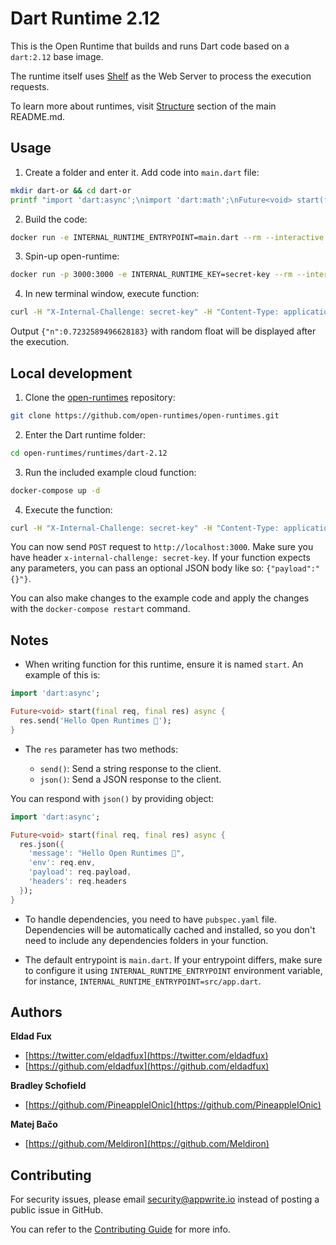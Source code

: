 # Dart Runtime 2.12

This is the Open Runtime that builds and runs Dart code based on a `dart:2.12` base image. 

The runtime itself uses [Shelf](https://pub.dev/documentation/shelf/latest/shelf_io/shelf_io-library.html) as the Web Server to process the execution requests.

To learn more about runtimes, visit [Structure](https://github.com/open-runtimes/open-runtimes#structure) section of the main README.md.

## Usage

1. Create a folder and enter it. Add code into `main.dart` file:

```bash
mkdir dart-or && cd dart-or
printf "import 'dart:async';\nimport 'dart:math';\nFuture<void> start(final req, final res) async {\n  res.json({'n': new Random().nextDouble() });\n}" > main.dart
```

2. Build the code:

```bash
docker run -e INTERNAL_RUNTIME_ENTRYPOINT=main.dart --rm --interactive --tty --volume $PWD:/usr/code openruntimes/dart:2.12 sh /usr/local/src/build.sh
```

3. Spin-up open-runtime:

```bash
docker run -p 3000:3000 -e INTERNAL_RUNTIME_KEY=secret-key --rm --interactive --tty --volume $PWD/code.tar.gz:/tmp/code.tar.gz:ro openruntimes/dart:2.12 sh /usr/local/src/start.sh
```

4. In new terminal window, execute function:

```bash
curl -H "X-Internal-Challenge: secret-key" -H "Content-Type: application/json" -X POST http://localhost:3000/ -d '{"payload":"{}"}'
```

Output `{"n":0.7232589496628183}` with random float will be displayed after the execution.

## Local development

1. Clone the [open-runtimes](https://github.com/open-runtimes/open-runtimes) repository:

```bash
git clone https://github.com/open-runtimes/open-runtimes.git
```

2. Enter the Dart runtime folder:

```bash
cd open-runtimes/runtimes/dart-2.12
```

3. Run the included example cloud function:

```bash
docker-compose up -d
```

4. Execute the function:

```bash
curl -H "X-Internal-Challenge: secret-key" -H "Content-Type: application/json" -X POST http://localhost:3000/ -d '{"payload":"{}"}'
```

You can now send `POST` request to `http://localhost:3000`. Make sure you have header `x-internal-challenge: secret-key`. If your function expects any parameters, you can pass an optional JSON body like so: `{"payload":"{}"}`.

You can also make changes to the example code and apply the changes with the `docker-compose restart` command.

## Notes

- When writing function for this runtime, ensure it is named `start`. An example of this is:

```dart
import 'dart:async';

Future<void> start(final req, final res) async {
  res.send('Hello Open Runtimes 👋');
}
```

- The `res` parameter has two methods:

    - `send()`: Send a string response to the client.
    - `json()`: Send a JSON response to the client.

You can respond with `json()` by providing object:

```dart
import 'dart:async';

Future<void> start(final req, final res) async {
  res.json({
    'message': "Hello Open Runtimes 👋",
    'env': req.env,
    'payload': req.payload,
    'headers': req.headers
  });
}
```

- To handle dependencies, you need to have `pubspec.yaml` file. Dependencies will be automatically cached and installed, so you don't need to include any dependencies folders in your function.

- The default entrypoint is `main.dart`. If your entrypoint differs, make sure to configure it using `INTERNAL_RUNTIME_ENTRYPOINT` environment variable, for instance, `INTERNAL_RUNTIME_ENTRYPOINT=src/app.dart`.

## Authors

**Eldad Fux**

+ [https://twitter.com/eldadfux](https://twitter.com/eldadfux)
+ [https://github.com/eldadfux](https://github.com/eldadfux)

**Bradley Schofield**

+ [https://github.com/PineappleIOnic](https://github.com/PineappleIOnic)

**Matej Bačo**

+ [https://github.com/Meldiron](https://github.com/Meldiron)

## Contributing

For security issues, please email security@appwrite.io instead of posting a public issue in GitHub.

You can refer to the [Contributing Guide](https://github.com/open-runtimes/open-runtimes/blob/main/CONTRIBUTING.md) for more info.
